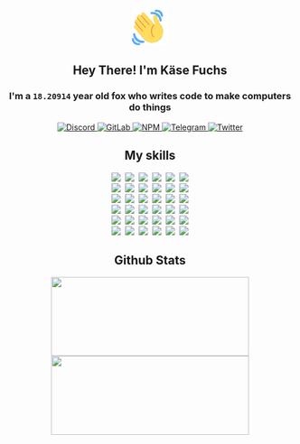 <div><p align=center><img src=./resources/images/wave.gif width=64px height=64px></p><h2 align=center>Hey There! I'm Käse Fuchs</h2><h3 align=center>I'm a <code>18.20914</code> year old fox who writes code to make computers do things</h3><p align=center><a href=https://discord.com/users/507526681125322772><img alt=Discord src="https://img.shields.io/badge/Discord-5865F2?logo=discord&logoColor=white&style=flat-square#1addaae45f8bddcb50360044f51251c3"> </a><a href=https://gitlab.com/kasefuchs><img alt=GitLab src="https://img.shields.io/badge/GitLab-330F63?logo=gitlab&logoColor=white&style=flat-square#1addaae45f8bddcb50360044f51251c3"> </a><a href=https://npmjs.com/~kasefuchs><img alt=NPM src="https://img.shields.io/badge/NPM-CB3837?logo=npm&logoColor=white&style=flat-square#1addaae45f8bddcb50360044f51251c3"> </a><a href=https://t.me/kasefuchs><img alt=Telegram src="https://img.shields.io/badge/Telegram-2CA5E0?logo=telegram&logoColor=white&style=flat-square#1addaae45f8bddcb50360044f51251c3"> </a><a href=https://twitter.com/kasefuchs><img alt=Twitter src="https://img.shields.io/badge/Twitter-1DA1F2?logo=twitter&logoColor=white&style=flat-square#1addaae45f8bddcb50360044f51251c3"></a></p><h2 align=center>My skills</h2><p align=center><a href=https://aws.amazon.com/ ><picture><source srcset="https://skillicons.dev/icons?i=aws&theme=dark#1addaae45f8bddcb50360044f51251c3" media="(prefers-color-scheme: dark)"><source srcset="https://skillicons.dev/icons?i=aws&theme=light#1addaae45f8bddcb50360044f51251c3" media="(prefers-color-scheme: light), (prefers-color-scheme: no-preference)"><img src="https://skillicons.dev/icons?i=aws&theme=light#1addaae45f8bddcb50360044f51251c3"></picture></a>&nbsp;&nbsp;<a href=https://en.wikipedia.org/wiki/Bash_(Unix_shell)><picture><source srcset="https://skillicons.dev/icons?i=bash&theme=dark#1addaae45f8bddcb50360044f51251c3" media="(prefers-color-scheme: dark)"><source srcset="https://skillicons.dev/icons?i=bash&theme=light#1addaae45f8bddcb50360044f51251c3" media="(prefers-color-scheme: light), (prefers-color-scheme: no-preference)"><img src="https://skillicons.dev/icons?i=bash&theme=light#1addaae45f8bddcb50360044f51251c3"></picture></a>&nbsp;&nbsp;<a href=https://discord.com/developers/docs><picture><source srcset="https://skillicons.dev/icons?i=bots&theme=dark#1addaae45f8bddcb50360044f51251c3" media="(prefers-color-scheme: dark)"><source srcset="https://skillicons.dev/icons?i=bots&theme=light#1addaae45f8bddcb50360044f51251c3" media="(prefers-color-scheme: light), (prefers-color-scheme: no-preference)"><img src="https://skillicons.dev/icons?i=bots&theme=light#1addaae45f8bddcb50360044f51251c3"></picture></a>&nbsp;&nbsp;<a href=https://www.cloudflare.com/ ><picture><source srcset="https://skillicons.dev/icons?i=cloudflare&theme=dark#1addaae45f8bddcb50360044f51251c3" media="(prefers-color-scheme: dark)"><source srcset="https://skillicons.dev/icons?i=cloudflare&theme=light#1addaae45f8bddcb50360044f51251c3" media="(prefers-color-scheme: light), (prefers-color-scheme: no-preference)"><img src="https://skillicons.dev/icons?i=cloudflare&theme=light#1addaae45f8bddcb50360044f51251c3"></picture></a>&nbsp;&nbsp;<a href=https://en.wikipedia.org/wiki/CSS><picture><source srcset="https://skillicons.dev/icons?i=css&theme=dark#1addaae45f8bddcb50360044f51251c3" media="(prefers-color-scheme: dark)"><source srcset="https://skillicons.dev/icons?i=css&theme=light#1addaae45f8bddcb50360044f51251c3" media="(prefers-color-scheme: light), (prefers-color-scheme: no-preference)"><img src="https://skillicons.dev/icons?i=css&theme=light#1addaae45f8bddcb50360044f51251c3"></picture></a>&nbsp;&nbsp;<a href=https://www.docker.com/ ><picture><source srcset="https://skillicons.dev/icons?i=docker&theme=dark#1addaae45f8bddcb50360044f51251c3" media="(prefers-color-scheme: dark)"><source srcset="https://skillicons.dev/icons?i=docker&theme=light#1addaae45f8bddcb50360044f51251c3" media="(prefers-color-scheme: light), (prefers-color-scheme: no-preference)"><img src="https://skillicons.dev/icons?i=docker&theme=light#1addaae45f8bddcb50360044f51251c3"></picture></a><br><a href=https://www.electronjs.org/ ><picture><source srcset="https://skillicons.dev/icons?i=electron&theme=dark#1addaae45f8bddcb50360044f51251c3" media="(prefers-color-scheme: dark)"><source srcset="https://skillicons.dev/icons?i=electron&theme=light#1addaae45f8bddcb50360044f51251c3" media="(prefers-color-scheme: light), (prefers-color-scheme: no-preference)"><img src="https://skillicons.dev/icons?i=electron&theme=light#1addaae45f8bddcb50360044f51251c3"></picture></a>&nbsp;&nbsp;<a href=https://expressjs.com/ ><picture><source srcset="https://skillicons.dev/icons?i=express&theme=dark#1addaae45f8bddcb50360044f51251c3" media="(prefers-color-scheme: dark)"><source srcset="https://skillicons.dev/icons?i=express&theme=light#1addaae45f8bddcb50360044f51251c3" media="(prefers-color-scheme: light), (prefers-color-scheme: no-preference)"><img src="https://skillicons.dev/icons?i=express&theme=light#1addaae45f8bddcb50360044f51251c3"></picture></a>&nbsp;&nbsp;<a href=https://www.figma.com/ ><picture><source srcset="https://skillicons.dev/icons?i=figma&theme=dark#1addaae45f8bddcb50360044f51251c3" media="(prefers-color-scheme: dark)"><source srcset="https://skillicons.dev/icons?i=figma&theme=light#1addaae45f8bddcb50360044f51251c3" media="(prefers-color-scheme: light), (prefers-color-scheme: no-preference)"><img src="https://skillicons.dev/icons?i=figma&theme=light#1addaae45f8bddcb50360044f51251c3"></picture></a>&nbsp;&nbsp;<a href=https://firebase.google.com/ ><picture><source srcset="https://skillicons.dev/icons?i=firebase&theme=dark#1addaae45f8bddcb50360044f51251c3" media="(prefers-color-scheme: dark)"><source srcset="https://skillicons.dev/icons?i=firebase&theme=light#1addaae45f8bddcb50360044f51251c3" media="(prefers-color-scheme: light), (prefers-color-scheme: no-preference)"><img src="https://skillicons.dev/icons?i=firebase&theme=light#1addaae45f8bddcb50360044f51251c3"></picture></a>&nbsp;&nbsp;<a href=https://flask.palletsprojects.com/ ><picture><source srcset="https://skillicons.dev/icons?i=flask&theme=dark#1addaae45f8bddcb50360044f51251c3" media="(prefers-color-scheme: dark)"><source srcset="https://skillicons.dev/icons?i=flask&theme=light#1addaae45f8bddcb50360044f51251c3" media="(prefers-color-scheme: light), (prefers-color-scheme: no-preference)"><img src="https://skillicons.dev/icons?i=flask&theme=light#1addaae45f8bddcb50360044f51251c3"></picture></a>&nbsp;&nbsp;<a href=https://cloud.google.com/ ><picture><source srcset="https://skillicons.dev/icons?i=gcp&theme=dark#1addaae45f8bddcb50360044f51251c3" media="(prefers-color-scheme: dark)"><source srcset="https://skillicons.dev/icons?i=gcp&theme=light#1addaae45f8bddcb50360044f51251c3" media="(prefers-color-scheme: light), (prefers-color-scheme: no-preference)"><img src="https://skillicons.dev/icons?i=gcp&theme=light#1addaae45f8bddcb50360044f51251c3"></picture></a><br><a href=https://git-scm.com/ ><picture><source srcset="https://skillicons.dev/icons?i=git&theme=dark#1addaae45f8bddcb50360044f51251c3" media="(prefers-color-scheme: dark)"><source srcset="https://skillicons.dev/icons?i=git&theme=light#1addaae45f8bddcb50360044f51251c3" media="(prefers-color-scheme: light), (prefers-color-scheme: no-preference)"><img src="https://skillicons.dev/icons?i=git&theme=light#1addaae45f8bddcb50360044f51251c3"></picture></a>&nbsp;&nbsp;<a href=https://github.com/ ><picture><source srcset="https://skillicons.dev/icons?i=github&theme=dark#1addaae45f8bddcb50360044f51251c3" media="(prefers-color-scheme: dark)"><source srcset="https://skillicons.dev/icons?i=github&theme=light#1addaae45f8bddcb50360044f51251c3" media="(prefers-color-scheme: light), (prefers-color-scheme: no-preference)"><img src="https://skillicons.dev/icons?i=github&theme=light#1addaae45f8bddcb50360044f51251c3"></picture></a>&nbsp;&nbsp;<a href=https://gitlab.com/ ><picture><source srcset="https://skillicons.dev/icons?i=gitlab&theme=dark#1addaae45f8bddcb50360044f51251c3" media="(prefers-color-scheme: dark)"><source srcset="https://skillicons.dev/icons?i=gitlab&theme=light#1addaae45f8bddcb50360044f51251c3" media="(prefers-color-scheme: light), (prefers-color-scheme: no-preference)"><img src="https://skillicons.dev/icons?i=gitlab&theme=light#1addaae45f8bddcb50360044f51251c3"></picture></a>&nbsp;&nbsp;<a href=https://www.heroku.com/ ><picture><source srcset="https://skillicons.dev/icons?i=heroku&theme=dark#1addaae45f8bddcb50360044f51251c3" media="(prefers-color-scheme: dark)"><source srcset="https://skillicons.dev/icons?i=heroku&theme=light#1addaae45f8bddcb50360044f51251c3" media="(prefers-color-scheme: light), (prefers-color-scheme: no-preference)"><img src="https://skillicons.dev/icons?i=heroku&theme=light#1addaae45f8bddcb50360044f51251c3"></picture></a>&nbsp;&nbsp;<a href=https://en.wikipedia.org/wiki/HTML><picture><source srcset="https://skillicons.dev/icons?i=html&theme=dark#1addaae45f8bddcb50360044f51251c3" media="(prefers-color-scheme: dark)"><source srcset="https://skillicons.dev/icons?i=html&theme=light#1addaae45f8bddcb50360044f51251c3" media="(prefers-color-scheme: light), (prefers-color-scheme: no-preference)"><img src="https://skillicons.dev/icons?i=html&theme=light#1addaae45f8bddcb50360044f51251c3"></picture></a>&nbsp;&nbsp;<a href=https://en.wikipedia.org/wiki/JavaScript><picture><source srcset="https://skillicons.dev/icons?i=js&theme=dark#1addaae45f8bddcb50360044f51251c3" media="(prefers-color-scheme: dark)"><source srcset="https://skillicons.dev/icons?i=js&theme=light#1addaae45f8bddcb50360044f51251c3" media="(prefers-color-scheme: light), (prefers-color-scheme: no-preference)"><img src="https://skillicons.dev/icons?i=js&theme=light#1addaae45f8bddcb50360044f51251c3"></picture></a><br><a href=https://en.wikipedia.org/wiki/Linux><picture><source srcset="https://skillicons.dev/icons?i=linux&theme=dark#1addaae45f8bddcb50360044f51251c3" media="(prefers-color-scheme: dark)"><source srcset="https://skillicons.dev/icons?i=linux&theme=light#1addaae45f8bddcb50360044f51251c3" media="(prefers-color-scheme: light), (prefers-color-scheme: no-preference)"><img src="https://skillicons.dev/icons?i=linux&theme=light#1addaae45f8bddcb50360044f51251c3"></picture></a>&nbsp;&nbsp;<a href=https://mui.com/ ><picture><source srcset="https://skillicons.dev/icons?i=materialui&theme=dark#1addaae45f8bddcb50360044f51251c3" media="(prefers-color-scheme: dark)"><source srcset="https://skillicons.dev/icons?i=materialui&theme=light#1addaae45f8bddcb50360044f51251c3" media="(prefers-color-scheme: light), (prefers-color-scheme: no-preference)"><img src="https://skillicons.dev/icons?i=materialui&theme=light#1addaae45f8bddcb50360044f51251c3"></picture></a>&nbsp;&nbsp;<a href=https://en.wikipedia.org/wiki/Markdown><picture><source srcset="https://skillicons.dev/icons?i=md&theme=dark#1addaae45f8bddcb50360044f51251c3" media="(prefers-color-scheme: dark)"><source srcset="https://skillicons.dev/icons?i=md&theme=light#1addaae45f8bddcb50360044f51251c3" media="(prefers-color-scheme: light), (prefers-color-scheme: no-preference)"><img src="https://skillicons.dev/icons?i=md&theme=light#1addaae45f8bddcb50360044f51251c3"></picture></a>&nbsp;&nbsp;<a href=https://www.mongodb.com/ ><picture><source srcset="https://skillicons.dev/icons?i=mongodb&theme=dark#1addaae45f8bddcb50360044f51251c3" media="(prefers-color-scheme: dark)"><source srcset="https://skillicons.dev/icons?i=mongodb&theme=light#1addaae45f8bddcb50360044f51251c3" media="(prefers-color-scheme: light), (prefers-color-scheme: no-preference)"><img src="https://skillicons.dev/icons?i=mongodb&theme=light#1addaae45f8bddcb50360044f51251c3"></picture></a>&nbsp;&nbsp;<a href=https://www.mysql.com/ ><picture><source srcset="https://skillicons.dev/icons?i=mysql&theme=dark#1addaae45f8bddcb50360044f51251c3" media="(prefers-color-scheme: dark)"><source srcset="https://skillicons.dev/icons?i=mysql&theme=light#1addaae45f8bddcb50360044f51251c3" media="(prefers-color-scheme: light), (prefers-color-scheme: no-preference)"><img src="https://skillicons.dev/icons?i=mysql&theme=light#1addaae45f8bddcb50360044f51251c3"></picture></a>&nbsp;&nbsp;<a href=https://nextjs.org/ ><picture><source srcset="https://skillicons.dev/icons?i=nextjs&theme=dark#1addaae45f8bddcb50360044f51251c3" media="(prefers-color-scheme: dark)"><source srcset="https://skillicons.dev/icons?i=nextjs&theme=light#1addaae45f8bddcb50360044f51251c3" media="(prefers-color-scheme: light), (prefers-color-scheme: no-preference)"><img src="https://skillicons.dev/icons?i=nextjs&theme=light#1addaae45f8bddcb50360044f51251c3"></picture></a><br><a href=https://nodejs.org/en/ ><picture><source srcset="https://skillicons.dev/icons?i=nodejs&theme=dark#1addaae45f8bddcb50360044f51251c3" media="(prefers-color-scheme: dark)"><source srcset="https://skillicons.dev/icons?i=nodejs&theme=light#1addaae45f8bddcb50360044f51251c3" media="(prefers-color-scheme: light), (prefers-color-scheme: no-preference)"><img src="https://skillicons.dev/icons?i=nodejs&theme=light#1addaae45f8bddcb50360044f51251c3"></picture></a>&nbsp;&nbsp;<a href=https://www.postgresql.org/ ><picture><source srcset="https://skillicons.dev/icons?i=postgres&theme=dark#1addaae45f8bddcb50360044f51251c3" media="(prefers-color-scheme: dark)"><source srcset="https://skillicons.dev/icons?i=postgres&theme=light#1addaae45f8bddcb50360044f51251c3" media="(prefers-color-scheme: light), (prefers-color-scheme: no-preference)"><img src="https://skillicons.dev/icons?i=postgres&theme=light#1addaae45f8bddcb50360044f51251c3"></picture></a>&nbsp;&nbsp;<a href=https://learn.microsoft.com/en-us/powershell/ ><picture><source srcset="https://skillicons.dev/icons?i=powershell&theme=dark#1addaae45f8bddcb50360044f51251c3" media="(prefers-color-scheme: dark)"><source srcset="https://skillicons.dev/icons?i=powershell&theme=light#1addaae45f8bddcb50360044f51251c3" media="(prefers-color-scheme: light), (prefers-color-scheme: no-preference)"><img src="https://skillicons.dev/icons?i=powershell&theme=light#1addaae45f8bddcb50360044f51251c3"></picture></a>&nbsp;&nbsp;<a href=https://www.python.org/ ><picture><source srcset="https://skillicons.dev/icons?i=py&theme=dark#1addaae45f8bddcb50360044f51251c3" media="(prefers-color-scheme: dark)"><source srcset="https://skillicons.dev/icons?i=py&theme=light#1addaae45f8bddcb50360044f51251c3" media="(prefers-color-scheme: light), (prefers-color-scheme: no-preference)"><img src="https://skillicons.dev/icons?i=py&theme=light#1addaae45f8bddcb50360044f51251c3"></picture></a>&nbsp;&nbsp;<a href=https://www.raspberrypi.org/ ><picture><source srcset="https://skillicons.dev/icons?i=raspberrypi&theme=dark#1addaae45f8bddcb50360044f51251c3" media="(prefers-color-scheme: dark)"><source srcset="https://skillicons.dev/icons?i=raspberrypi&theme=light#1addaae45f8bddcb50360044f51251c3" media="(prefers-color-scheme: light), (prefers-color-scheme: no-preference)"><img src="https://skillicons.dev/icons?i=raspberrypi&theme=light#1addaae45f8bddcb50360044f51251c3"></picture></a>&nbsp;&nbsp;<a href=https://reactjs.org/ ><picture><source srcset="https://skillicons.dev/icons?i=react&theme=dark#1addaae45f8bddcb50360044f51251c3" media="(prefers-color-scheme: dark)"><source srcset="https://skillicons.dev/icons?i=react&theme=light#1addaae45f8bddcb50360044f51251c3" media="(prefers-color-scheme: light), (prefers-color-scheme: no-preference)"><img src="https://skillicons.dev/icons?i=react&theme=light#1addaae45f8bddcb50360044f51251c3"></picture></a><br><a href=https://redux.js.org/ ><picture><source srcset="https://skillicons.dev/icons?i=redux&theme=dark#1addaae45f8bddcb50360044f51251c3" media="(prefers-color-scheme: dark)"><source srcset="https://skillicons.dev/icons?i=redux&theme=light#1addaae45f8bddcb50360044f51251c3" media="(prefers-color-scheme: light), (prefers-color-scheme: no-preference)"><img src="https://skillicons.dev/icons?i=redux&theme=light#1addaae45f8bddcb50360044f51251c3"></picture></a>&nbsp;&nbsp;<a href=https://en.wikipedia.org/wiki/Regular_expression><picture><source srcset="https://skillicons.dev/icons?i=regex&theme=dark#1addaae45f8bddcb50360044f51251c3" media="(prefers-color-scheme: dark)"><source srcset="https://skillicons.dev/icons?i=regex&theme=light#1addaae45f8bddcb50360044f51251c3" media="(prefers-color-scheme: light), (prefers-color-scheme: no-preference)"><img src="https://skillicons.dev/icons?i=regex&theme=light#1addaae45f8bddcb50360044f51251c3"></picture></a>&nbsp;&nbsp;<a href=https://en.wikipedia.org/wiki/Sass_(stylesheet_language)><picture><source srcset="https://skillicons.dev/icons?i=sass&theme=dark#1addaae45f8bddcb50360044f51251c3" media="(prefers-color-scheme: dark)"><source srcset="https://skillicons.dev/icons?i=sass&theme=light#1addaae45f8bddcb50360044f51251c3" media="(prefers-color-scheme: light), (prefers-color-scheme: no-preference)"><img src="https://skillicons.dev/icons?i=sass&theme=light#1addaae45f8bddcb50360044f51251c3"></picture></a>&nbsp;&nbsp;<a href=https://www.typescriptlang.org/ ><picture><source srcset="https://skillicons.dev/icons?i=ts&theme=dark#1addaae45f8bddcb50360044f51251c3" media="(prefers-color-scheme: dark)"><source srcset="https://skillicons.dev/icons?i=ts&theme=light#1addaae45f8bddcb50360044f51251c3" media="(prefers-color-scheme: light), (prefers-color-scheme: no-preference)"><img src="https://skillicons.dev/icons?i=ts&theme=light#1addaae45f8bddcb50360044f51251c3"></picture></a>&nbsp;&nbsp;<a href=https://unity.com/ ><picture><source srcset="https://skillicons.dev/icons?i=unity&theme=dark#1addaae45f8bddcb50360044f51251c3" media="(prefers-color-scheme: dark)"><source srcset="https://skillicons.dev/icons?i=unity&theme=light#1addaae45f8bddcb50360044f51251c3" media="(prefers-color-scheme: light), (prefers-color-scheme: no-preference)"><img src="https://skillicons.dev/icons?i=unity&theme=light#1addaae45f8bddcb50360044f51251c3"></picture></a>&nbsp;&nbsp;<a href=https://workers.cloudflare.com/ ><picture><source srcset="https://skillicons.dev/icons?i=workers&theme=dark#1addaae45f8bddcb50360044f51251c3" media="(prefers-color-scheme: dark)"><source srcset="https://skillicons.dev/icons?i=workers&theme=light#1addaae45f8bddcb50360044f51251c3" media="(prefers-color-scheme: light), (prefers-color-scheme: no-preference)"><img src="https://skillicons.dev/icons?i=workers&theme=light#1addaae45f8bddcb50360044f51251c3"></picture></a><br></p><h2 align=center>Github Stats</h2><p align=center><picture><source srcset="https://github-readme-stats-kasefuchs.vercel.app/api/?count_private=true&hide_border=true&hide_rank=true&line_height=20&hide_title=true&username=Kasefuchs&theme=dark#1addaae45f8bddcb50360044f51251c3" media="(prefers-color-scheme: dark)"><source srcset="https://github-readme-stats-kasefuchs.vercel.app/api/?count_private=true&hide_border=true&hide_rank=true&line_height=20&hide_title=true&username=Kasefuchs&theme=light#1addaae45f8bddcb50360044f51251c3" media="(prefers-color-scheme: light), (prefers-color-scheme: no-preference)"><img align=middle width=350 height=140 src="https://github-readme-stats-kasefuchs.vercel.app/api/?count_private=true&hide_border=true&hide_rank=true&line_height=20&hide_title=true&username=Kasefuchs&theme=light#1addaae45f8bddcb50360044f51251c3"></picture><picture><source srcset="https://github-readme-stats-kasefuchs.vercel.app/api/top-langs/?count_private=true&hide_border=true&layout=compact&username=Kasefuchs&theme=dark#1addaae45f8bddcb50360044f51251c3" media="(prefers-color-scheme: dark)"><source srcset="https://github-readme-stats-kasefuchs.vercel.app/api/top-langs/?count_private=true&hide_border=true&layout=compact&username=Kasefuchs&theme=light#1addaae45f8bddcb50360044f51251c3" media="(prefers-color-scheme: light), (prefers-color-scheme: no-preference)"><img align=middle width=350 height=140 src="https://github-readme-stats-kasefuchs.vercel.app/api/top-langs/?count_private=true&hide_border=true&layout=compact&username=Kasefuchs&theme=light#1addaae45f8bddcb50360044f51251c3"></picture></p><img src="https://hit.yhype.me/github/profile?user_id=64592097#1addaae45f8bddcb50360044f51251c3" alt=""></div>